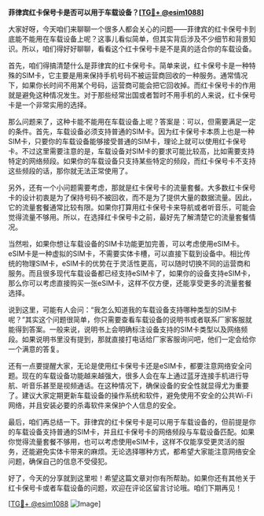 **菲律宾红卡保号卡是否可以用于车载设备？[[TG💪+ @esim1088](https://t.me/s/esim1088)]**

大家好呀，今天咱们来聊聊一个很多人都会关心的问题——菲律宾的红卡保号卡到底能不能用在车载设备上呢？这事儿看似简单，但其实背后涉及不少细节和背景知识。所以，咱们得好好聊聊，看看这个红卡保号卡是不是真的适合你的车载设备。

首先，咱们得搞清楚什么是菲律宾的红卡保号卡。简单来说，红卡保号卡是一种特殊的SIM卡，它主要是用来保持手机号码不被运营商回收的一种服务。通常情况下，如果你长时间不用某个号码，运营商可能会把它回收掉。而红卡保号卡的作用就是避免这种情况发生。对于那些经常出国或者暂时不用手机的人来说，红卡保号卡是一个非常实用的选择。

那么问题来了，这种卡能不能用在车载设备上呢？答案是：可以，但需要满足一定的条件。首先，车载设备必须支持普通的SIM卡。因为红卡保号卡本质上也是一种SIM卡，只要你的车载设备能够接受普通的SIM卡，理论上就可以使用红卡保号卡。不过这里需要注意的是，车载设备对SIM卡的要求可能比较高，比如需要支持特定的网络频段。如果你的车载设备只支持某些特定的频段，而红卡保号卡不支持这些频段的话，那你就无法正常使用了。

另外，还有一个小问题需要考虑，那就是红卡保号卡的流量套餐。大多数红卡保号卡的设计初衷是为了保持号码不被回收，而不是为了提供大量的数据流量。因此，它的流量套餐通常比较有限。如果你打算用红卡保号卡来导航或者听音乐，可能会觉得流量不够用。所以，在选择红卡保号卡之前，最好先了解清楚它的流量套餐情况。

当然啦，如果你想让车载设备的SIM卡功能更加完善，可以考虑使用eSIM卡。eSIM卡是一种虚拟的SIM卡，不需要实体卡槽，可以直接下载到设备中。相比传统的物理SIM卡，eSIM卡的优势在于灵活性更高，可以随时切换不同的运营商和服务。而且很多现代车载设备都已经支持eSIM卡了，如果你的设备支持eSIM卡，那么你可以考虑直接购买一张eSIM卡，这样不仅方便，还能享受更多的流量套餐选择。

说到这里，可能有人会问：“我怎么知道我的车载设备支持哪种类型的SIM卡呢？”其实这个问题很简单，你只需要查看车载设备的说明书或者联系厂家客服就能得到答案。一般来说，说明书上会明确标注设备支持的SIM卡类型以及网络频段。如果说明书里没有提到，那就直接打电话给厂家客服询问吧，他们一定会给你一个满意的答复。

还有一点要提醒大家，无论是使用红卡保号卡还是eSIM卡，都要注意网络安全问题。现在的车载设备功能越来越强大，很多人会在车上通过蓝牙连接手机进行导航、听音乐甚至是视频通话。在这种情况下，确保设备的安全性就显得尤为重要了。建议大家定期更新车载设备的操作系统和软件，避免使用不安全的公共Wi-Fi网络，并且安装必要的杀毒软件来保护个人信息的安全。

最后，咱们再总结一下。菲律宾的红卡保号卡是可以用于车载设备的，但前提是你的车载设备支持普通的SIM卡，并且红卡保号卡的网络频段与车载设备匹配。如果你觉得流量套餐不够用，也可以考虑使用eSIM卡，这样不仅能享受更灵活的服务，还能避免实体卡带来的麻烦。无论选择哪种方式，都希望大家能注意网络安全问题，确保自己的信息不受侵犯。

好了，今天的分享就到这里啦！希望这篇文章对你有所帮助。如果你还有其他关于红卡保号卡或者车载设备的问题，欢迎在评论区留言讨论哦。咱们下期再见！

[[TG💪+ @esim1088](https://t.me/s/esim1088) ![Image](https://i.postimg.cc/4NQfJmqS/Snipaste-2025-05-13-00-14-12.png)]